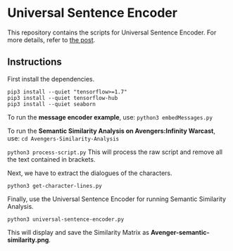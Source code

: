 # Universal Sentence Encoder
This repository contains the scripts for Universal Sentence Encoder. For more details, refer to [the post](https://www.learnopencv.com/universal-sentence-encoder/).

## Instructions
First install the dependencies.

```
pip3 install --quiet "tensorflow>=1.7"
pip3 install --quiet tensorflow-hub
pip3 install --quiet seaborn
```

To run the **message encoder example**, use:
`python3 embedMessages.py`

To run the **Semantic Similarity Analysis on Avengers:Infinity Warcast**, use:
`cd Avengers-Similarity-Analysis`

`python3 process-script.py`
This will process the raw script and remove all the text contained in brackets.

Next, we have to extract the dialogues of the characters.

`python3 get-character-lines.py`

Finally, use the Universal Sentence Encoder for running Semantic Similarity Analysis.

`python3 universal-sentence-encoder.py`

This will display and save the Similarity Matrix as **Avenger-semantic-similarity.png**.
